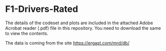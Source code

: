 # F1-Drivers-Rated

The details of the codeset and plots are included in the attached Adobe Acrobat reader (.pdf) file in this repository. 
You need to download the same to view the contents.

The data is coming from the site https://ergast.com/mrd/db/
